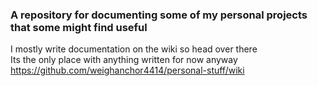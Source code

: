 ### A repository for documenting some of my personal projects that some might find useful
I mostly write documentation on the wiki so head over there  
Its the only place with anything written for now anyway
https://github.com/weighanchor4414/personal-stuff/wiki
